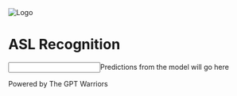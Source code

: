 <body>
  <div class="container">
    <div class="header">
      <img src="https://github.com/The-GPT-Warriors/ai-front/assets/109186517/8f289636-ccc8-402f-9bf0-1f466ef96436" alt="Logo" class="logo">
      <h1 class="title">ASL Recognition</h1>
    </div>
    <div class="main">
      <div class="camera"></div>
      <input class="text">Predictions from the model will go here</input>
    </div>
    <div class="footer">
      <p class="footer-text">Powered by The GPT Warriors</p>
    </div>
  </div>
</body>
